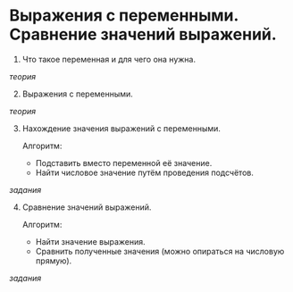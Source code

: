 # Выражения с переменными. Сравнение значений выражений.

1) Что такое переменная и для чего она нужна.

 *теория*

2) Выражения с переменными.

*теория*

3) Нахождение значения выражений с переменными.
   
   Алгоритм:

   - Подставить вместо переменной её значение.
   - Найти числовое значение путём проведения подсчётов.

*задания*

4) Сравнение значений выражений.
   
   Алгоритм:

   - Найти значение выражения.
   - Сравнить полученные значения (можно опираться на числовую прямую).

*задания*